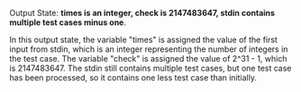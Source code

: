 Output State: **times is an integer, check is 2147483647, stdin contains multiple test cases minus one**.

In this output state, the variable "times" is assigned the value of the first input from stdin, which is an integer representing the number of integers in the test case. The variable "check" is assigned the value of 2^31 - 1, which is 2147483647. The stdin still contains multiple test cases, but one test case has been processed, so it contains one less test case than initially.